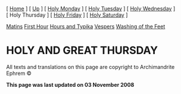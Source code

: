 \[ [Home](index.md) \] \[ [Up](holyweek.md) \] \[ [Holy Monday](holyMon.md) \] \[ [Holy Tuesday](holyTues.md) \] \[ [Holy Wednesday](holyWed.md) \] \[ Holy Thursday \] \[ [Holy Friday](holyFri.md) \] \[ [Holy Saturday](holy.md) \]

[Matins](HWThu-M.md) [First Hour](HWThu01.md) [Hours and Typika](HWThu-Hrs.md) [Vespers](HWThu-Ves.md) [Washing of the Feet](washing_of_the_feet.md)

HOLY AND GREAT THURSDAY
=======================

All texts and translations on this page are copyright to Archimandrite Ephrem ©

**This page was last updated on 03 November 2008**
